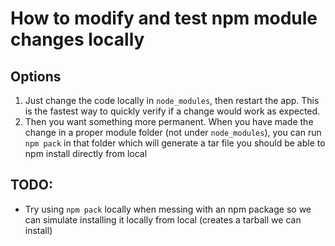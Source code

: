 # How to modify and test npm module changes locally

## Options
1. Just change the code locally in `node_modules`, then restart the app. This is the fastest way to quickly verify if a change would work as expected.
2. Then you want something more permanent. When you have made the change in a proper module folder (not under `node_modules`), you can run `npm pack` in that folder which will generate a tar file you should be able to npm install directly from local


## TODO:
- Try using `npm pack` locally when messing with an npm package so we can simulate installing it locally from local (creates a tarball we can install)
